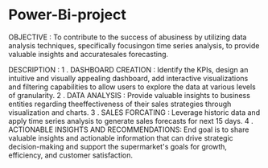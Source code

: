# Power-Bi-project

OBJECTIVE : 
 To contribute to the success of abusiness by utilizing data analysis techniques, specifically focusingon time series analysis, to provide
 valuable insights and accuratesales forecasting.

DESCRIPTION :
1 . DASHBOARD CREATION : Identify the KPIs, design an intuitive and visually appealing dashboard, add interactive visualizations and filtering capabilities to
allow users to explore the data at various levels of granularity.
2 . DATA ANALYSIS : Provide valuable insights to business entities regarding theeffectiveness of their sales strategies through visualization and charts.
3 . SALES FORCATING : Leverage historic data and apply time series analysis to generate sales forecasts for next 15 days.
4 . ACTIONABLE INSIGHTS AND RECOMMENDATIONS: End goal is to share valuable insights and actionable information that can drive strategic decision-making and
support the supermarket's goals for growth, efficiency, and customer satisfaction.

